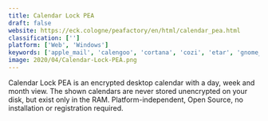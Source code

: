 ```yaml
---
title: Calendar Lock PEA
draft: false 
website: https://eck.cologne/peafactory/en/html/calendar_pea.html
classification: ['']
platform: ['Web', 'Windows']
keywords: ['apple_mail', 'calengoo', 'cortana', 'cozi', 'etar', 'gnome_calendar', 'google_calendar', 'kontact', 'lightning_calendar', 'luxecalendar', 'nextcloud_calendar', 'one_calendar', 'outlook', 'rainlendar', 'simple_calendar', 'spike', 'vueminder_calendar', 'acalendar', 'em_client', 'espeak']
image: 2020/04/Calendar-Lock-PEA.png
---
```

Calendar Lock PEA is an encrypted desktop calendar with a day, week and month view. The shown calendars are never stored unencrypted on your disk, but exist only in the RAM. Platform-independent, Open Source, no installation or registration required.